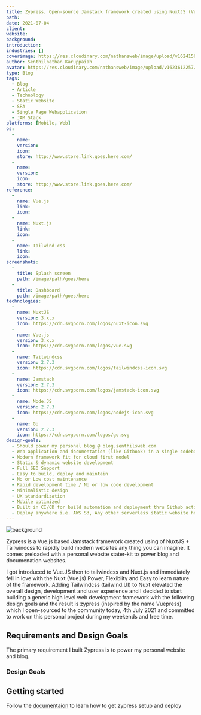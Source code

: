 ```yaml
---
title: Zypress, Open-source Jamstack framework created using NuxtJS (Vue.js) + Tailwindcss
path: 
date: 2021-07-04
client: 
website: 
background: 
introduction: 
industries: []
coverimage: https://res.cloudinary.com/nathansweb/image/upload/v1624156571/logos/0001_xwkovt.svg
author: Senthilnathan Karuppaiah
avatar: https://res.cloudinary.com/nathansweb/image/upload/v1623612257/profile/sk_profile_sq.png
type: Blog
tags:
  - Blog
  - Article
  - Technology
  - Static Website
  - SPA
  - Single Page Webapplication
  - JAM Stack
platforms: [Mobile, Web]
os: 
  -
    name: 
    version: 
    icon: 
    store: http://www.store.link.goes.here.com/
  -
    name: 
    version: 
    icon: 
    store: http://www.store.link.goes.here.com/
reference: 
  -
    name: Vue.js
    link: 
    icon: 
  -
    name: Nuxt.js
    link: 
    icon: 
  -
    name: Tailwind css
    link: 
    icon: 
screenshots:
  -
    title: Splash screen
    path: /image/path/goes/here
  -
    title: Dashboard
    path: /image/path/goes/here
technologies:
  -
    name: NuxtJS
    version: 3.x.x
    icon: https://cdn.svgporn.com/logos/nuxt-icon.svg
  -
    name: Vue.js
    version: 3.x.x
    icon: https://cdn.svgporn.com/logos/vue.svg
  -
    name: Tailwindcss
    version: 2.7.3
    icon: https://cdn.svgporn.com/logos/tailwindcss-icon.svg
  -
    name: Jamstack
    version: 2.7.3
    icon: https://cdn.svgporn.com/logos/jamstack-icon.svg
  -
    name: Node.JS
    version: 2.7.3
    icon: https://cdn.svgporn.com/logos/nodejs-icon.svg
  -
    name: Go
    version: 2.7.3
    icon: https://cdn.svgporn.com/logos/go.svg
design-goals:
  - Should power my personal blog @ blog.senthilsweb.com
  - Web application and documentation (like Gitbook) in a single codebase 
  - Modern framework fit for cloud first model
  - Static & dynamic website development
  - Full SEO Support
  - Easy to build, deploy and maintain 
  - No or Low cost maintenance
  - Rapid development time / No or low code development
  - Minimalistic design
  - UX standardization
  - Mobile optimized
  - Built in CI/CD for build automation and deployment thru Github action
  - Deploy anywhere i.e. AWS S3, Any other serverless static website hosting, docker, embedded and filesystem based golang binary for Mac, Windows and Linux
---
```


![background](https://res.cloudinary.com/nathansweb/image/upload/v1624156571/logos/0001_xwkovt.svg)

Zypress is a Vue.js based Jamstack framework created using of NuxtJS + Tailwindcss to rapidly build modern websites any thing you can imagine. It comes preloaded with a personal website stater-kit to power blog and documenation websites.

<!--more-->


I got introduced to Vue.JS then to tailwindcss and Nuxt.js and immediately fell in love with the Nuxt (Vue.js) Power, Flexiblity and Easy to learn nature of the framework. Adding Tailwindcss (tailwind.UI) to Nuxt elevated the overall design, development and user experience and I decided to start building a generic high level web development framework with the following design goals and the result is zypress (inspired by the name Vuepress) which I open-sourced to the community today, 4th July 2021 and committed to work on this personal project during my weekends and free time.


## Requirements and Design Goals

The primary requirement I built <badge>Zypress</badge> is to power my personal website and blog.

### Design Goals

<list :items="design-goals"></list>

## Getting started

Follow the [documentaion](/docs/getting-started) to learn how to get zypress setup and deploy




